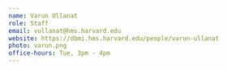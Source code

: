 ```yaml
---
name: Varun Ullanat
role: Staff
email: vullanat@hms.harvard.edu
website: https://dbmi.hms.harvard.edu/people/varun-ullanat
photo: varun.png
office-hours: Tue, 3pm - 4pm 
---
```

